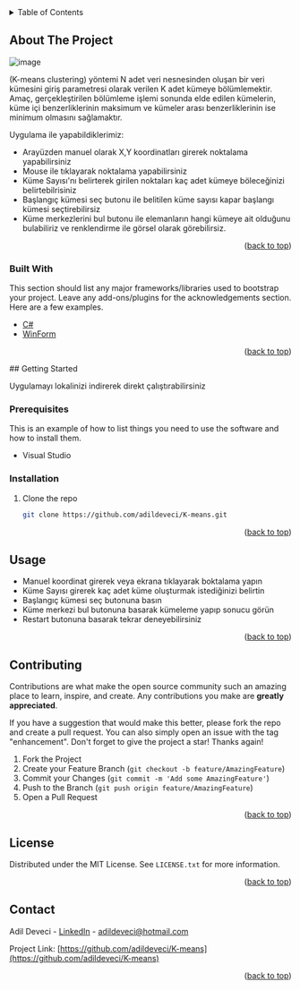 <!-- TABLE OF CONTENTS -->
<details>
  <summary>Table of Contents</summary>
  <ol>
    <li>
      <a href="#about-the-project">About The Project</a>
      <ul>
        <li><a href="#built-with">Built With</a></li>
      </ul>
    </li>
    <li>
      <a href="#getting-started">Getting Started</a>
      <ul>
        <li><a href="#prerequisites">Prerequisites</a></li>
        <li><a href="#installation">Installation</a></li>
      </ul>
    </li>
    <li><a href="#usage">Usage</a></li> 
    <li><a href="#contributing">Contributing</a></li>
    <li><a href="#license">License</a></li>
    <li><a href="#contact">Contact</a></li>
  </ol>
</details>



<!-- ABOUT THE PROJECT -->
## About The Project

![image](https://user-images.githubusercontent.com/21089760/156879950-eb952694-82c1-4d1b-bb02-e098e8d55eb6.png)

(K-means clustering) yöntemi N adet veri nesnesinden oluşan bir veri kümesini giriş parametresi olarak verilen K adet kümeye bölümlemektir. Amaç, gerçekleştirilen bölümleme işlemi sonunda elde edilen kümelerin, küme içi benzerliklerinin maksimum ve kümeler arası benzerliklerinin ise minimum olmasını sağlamaktır.

Uygulama ile yapabildiklerimiz:
* Arayüzden manuel olarak X,Y koordinatları girerek noktalama yapabilirsiniz
* Mouse ile tıklayarak noktalama yapabilirsiniz
* Küme Sayısı'nı belirterek girilen noktaları kaç adet kümeye böleceğinizi belirtebilrisiniz
* Başlangıç kümesi seç butonu ile belitilen küme sayısı kapar başlangı kümesi seçtirebilirsiz
* Küme merkezlerini bul butonu ile elemanların hangi kümeye ait olduğunu bulabiliriz ve renklendirme ile görsel olarak görebilirsiz. 


 <p align="right">(<a href="#top">back to top</a>)</p>

### Built With

This section should list any major frameworks/libraries used to bootstrap your project. Leave any add-ons/plugins for the acknowledgements section. Here are a few examples.

* [C#](https://docs.microsoft.com/tr-tr/dotnet/csharp/)
* [WinForm](https://docs.microsoft.com/tr-tr/dotnet/desktop/winforms/windows-forms-overview?view=netframeworkdesktop-4.8) 
 
 <p align="right">(<a href="#top">back to top</a>)</p>
<!-- GETTING STARTED -->
## Getting Started

Uygulamayı lokalinizi indirerek direkt çalıştırabilirsiniz

### Prerequisites

This is an example of how to list things you need to use the software and how to install them.
* Visual Studio

### Installation
 
1. Clone the repo
   ```sh
   git clone https://github.com/adildeveci/K-means.git
   ```
   
<p align="right">(<a href="#top">back to top</a>)</p>

<!-- USAGE EXAMPLES -->
## Usage

* Manuel koordinat girerek veya ekrana tıklayarak boktalama yapın
* Küme Sayısı girerek kaç adet küme oluşturmak istediğinizi belirtin
* Başlangıç kümesi seç butonuna basın
* Küme merkezi bul butonuna basarak kümeleme yapıp sonucu görün
* Restart butonuna basarak tekrar deneyebilirsiniz
 
 <p align="right">(<a href="#top">back to top</a>)</p>

<!-- CONTRIBUTING -->
## Contributing

Contributions are what make the open source community such an amazing place to learn, inspire, and create. Any contributions you make are **greatly appreciated**.

If you have a suggestion that would make this better, please fork the repo and create a pull request. You can also simply open an issue with the tag "enhancement".
Don't forget to give the project a star! Thanks again!

1. Fork the Project
2. Create your Feature Branch (`git checkout -b feature/AmazingFeature`)
3. Commit your Changes (`git commit -m 'Add some AmazingFeature'`)
4. Push to the Branch (`git push origin feature/AmazingFeature`)
5. Open a Pull Request

<p align="right">(<a href="#top">back to top</a>)</p>



<!-- LICENSE -->
## License

Distributed under the MIT License. See `LICENSE.txt` for more information.

<p align="right">(<a href="#top">back to top</a>)</p>



<!-- CONTACT -->
## Contact

Adil Deveci - [LinkedIn](https://www.linkedin.com/in/adildeveci/) - adildeveci@hotmail.com

Project Link: [https://github.com/adildeveci/K-means](https://github.com/adildeveci/K-means)

<p align="right">(<a href="#top">back to top</a>)</p>
